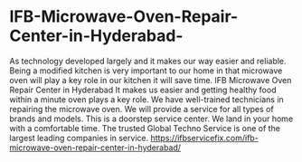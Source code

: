 # IFB-Microwave-Oven-Repair-Center-in-Hyderabad-
 As technology developed largely and it makes our way easier and reliable. Being a modified kitchen is very important to our home in that microwave oven will play a key role in our kitchen it will save time. IFB Microwave Oven Repair Center in Hyderabad It makes us easier and getting healthy food within a minute oven plays a key role. We have well-trained technicians in repairing the microwave oven. We will provide a service for all types of brands and models. This is a doorstep service center. We land in your home with a comfortable time. The trusted Global Techno Service is one of the largest leading companies in service. https://ifbservicefix.com/ifb-microwave-oven-repair-center-in-hyderabad/
